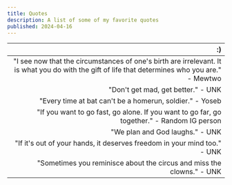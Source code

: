 ```yaml
---
title: Quotes
description: A list of some of my favorite quotes
published: 2024-04-16
---
```


| :)                                                              
| -----------------------------------------------------------------------------------------------------------------------------------------------: |
| "I see now that the circumstances of one's birth are irrelevant. It is what you do with the gift of life that determines who you are." - Mewtwo |
| "Don't get mad, get better." - UNK |
| "Every time at bat can't be a homerun, soldier." - Yoseb |
| "If you want to go fast, go alone. If you want to go far, go together." - Random IG person |
| "We plan and God laughs." - UNK |
| "If it's out of your hands, it deserves freedom in your mind too." - UNK |
| "Sometimes you reminisce about the circus and miss the clowns." - UNK |